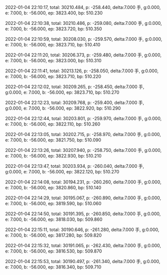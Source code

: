 2022-01-04 22:10:17, total: 30210.484, p: -258.440, delta:7.000 手, g:0.000, e: 7.000, b: -56.000, ep: 3823.400, bp: 510.230

2022-01-04 22:10:38, total: 30210.486, p: -259.080, delta:7.000 手, g:0.000, e: 7.000, b: -56.000, ep: 3823.720, bp: 510.350

2022-01-04 22:10:59, total: 30208.030, p: -259.570, delta:7.000 手, g:0.000, e: 7.000, b: -56.000, ep: 3823.710, bp: 510.410

2022-01-04 22:11:20, total: 30206.373, p: -259.480, delta:7.000 手, g:0.000, e: 7.000, b: -56.000, ep: 3823.000, bp: 510.310

2022-01-04 22:11:41, total: 30213.126, p: -258.050, delta:7.000 手, g:0.000, e: 7.000, b: -56.000, ep: 3823.710, bp: 510.220

2022-01-04 22:12:02, total: 30209.265, p: -258.450, delta:7.000 手, g:0.000, e: 7.000, b: -56.000, ep: 3823.710, bp: 510.270

2022-01-04 22:12:23, total: 30209.768, p: -259.400, delta:7.000 手, g:0.000, e: 7.000, b: -56.000, ep: 3822.920, bp: 510.290

2022-01-04 22:12:44, total: 30203.801, p: -259.970, delta:7.000 手, g:0.000, e: 7.000, b: -56.000, ep: 3822.110, bp: 510.260

2022-01-04 22:13:05, total: 30202.715, p: -258.970, delta:7.000 手, g:0.000, e: 7.000, b: -56.000, ep: 3821.750, bp: 510.090

2022-01-04 22:13:26, total: 30207.940, p: -258.750, delta:7.000 手, g:0.000, e: 7.000, b: -56.000, ep: 3822.930, bp: 510.210

2022-01-04 22:13:47, total: 30203.934, p: -260.040, delta:7.000 手, g:0.000, e: 7.000, b: -56.000, ep: 3822.120, bp: 510.270

2022-01-04 22:14:08, total: 30194.231, p: -260.260, delta:7.000 手, g:0.000, e: 7.000, b: -56.000, ep: 3820.860, bp: 510.140

2022-01-04 22:14:29, total: 30195.067, p: -260.890, delta:7.000 手, g:0.000, e: 7.000, b: -56.000, ep: 3819.590, bp: 510.060

2022-01-04 22:14:50, total: 30191.395, p: -260.850, delta:7.000 手, g:0.000, e: 7.000, b: -56.000, ep: 3818.030, bp: 509.860

2022-01-04 22:15:11, total: 30190.646, p: -261.280, delta:7.000 手, g:0.000, e: 7.000, b: -56.000, ep: 3817.280, bp: 509.820

2022-01-04 22:15:32, total: 30191.065, p: -262.430, delta:7.000 手, g:0.000, e: 7.000, b: -56.000, ep: 3816.530, bp: 509.870

2022-01-04 22:15:53, total: 30190.497, p: -261.340, delta:7.000 手, g:0.000, e: 7.000, b: -56.000, ep: 3816.340, bp: 509.710